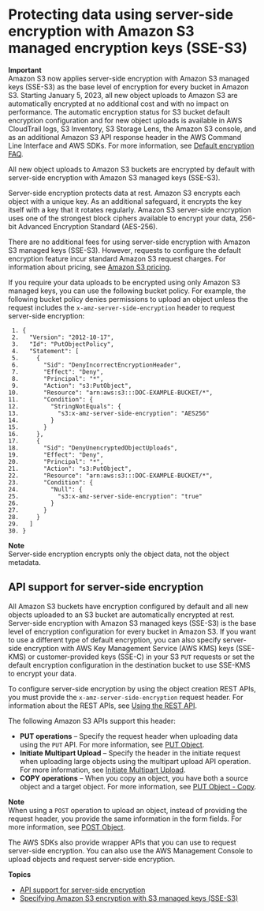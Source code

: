 # Protecting data using server\-side encryption with Amazon S3 managed encryption keys \(SSE\-S3\)<a name="UsingServerSideEncryption"></a>

**Important**  
Amazon S3 now applies server\-side encryption with Amazon S3 managed keys \(SSE\-S3\) as the base level of encryption for every bucket in Amazon S3\. Starting January 5, 2023, all new object uploads to Amazon S3 are automatically encrypted at no additional cost and with no impact on performance\. The automatic encryption status for S3 bucket default encryption configuration and for new object uploads is available in AWS CloudTrail logs, S3 Inventory, S3 Storage Lens, the Amazon S3 console, and as an additional Amazon S3 API response header in the AWS Command Line Interface and AWS SDKs\. For more information, see [Default encryption FAQ](https://docs.aws.amazon.com/AmazonS3/latest/userguide/default-encryption-faq.html)\.

All new object uploads to Amazon S3 buckets are encrypted by default with server\-side encryption with Amazon S3 managed keys \(SSE\-S3\)\.

Server\-side encryption protects data at rest\. Amazon S3 encrypts each object with a unique key\. As an additional safeguard, it encrypts the key itself with a key that it rotates regularly\. Amazon S3 server\-side encryption uses one of the strongest block ciphers available to encrypt your data, 256\-bit Advanced Encryption Standard \(AES\-256\)\.

There are no additional fees for using server\-side encryption with Amazon S3 managed keys \(SSE\-S3\)\. However, requests to configure the default encryption feature incur standard Amazon S3 request charges\. For information about pricing, see [Amazon S3 pricing](http://aws.amazon.com/s3/pricing/)\.

If you require your data uploads to be encrypted using only Amazon S3 managed keys, you can use the following bucket policy\. For example, the following bucket policy denies permissions to upload an object unless the request includes the `x-amz-server-side-encryption` header to request server\-side encryption:

```
 1. {
 2.   "Version": "2012-10-17",
 3.   "Id": "PutObjectPolicy",
 4.   "Statement": [
 5.     {
 6.       "Sid": "DenyIncorrectEncryptionHeader",
 7.       "Effect": "Deny",
 8.       "Principal": "*",
 9.       "Action": "s3:PutObject",
10.       "Resource": "arn:aws:s3:::DOC-EXAMPLE-BUCKET/*",
11.       "Condition": {
12.         "StringNotEquals": {
13.           "s3:x-amz-server-side-encryption": "AES256"
14.         }
15.       }
16.     },
17.     {
18.       "Sid": "DenyUnencryptedObjectUploads",
19.       "Effect": "Deny",
20.       "Principal": "*",
21.       "Action": "s3:PutObject",
22.       "Resource": "arn:aws:s3:::DOC-EXAMPLE-BUCKET/*",
23.       "Condition": {
24.         "Null": {
25.           "s3:x-amz-server-side-encryption": "true"
26.         }
27.       }
28.     }
29.   ]
30. }
```

**Note**  
Server\-side encryption encrypts only the object data, not the object metadata\. 

## API support for server\-side encryption<a name="APISupportforServer-SideEncryption"></a>

All Amazon S3 buckets have encryption configured by default and all new objects uploaded to an S3 bucket are automatically encrypted at rest\. Server\-side encryption with Amazon S3 managed keys \(SSE\-S3\) is the base level of encryption configuration for every bucket in Amazon S3\. If you want to use a different type of default encryption, you can also specify server\-side encryption with AWS Key Management Service \(AWS KMS\) keys \(SSE\-KMS\) or customer\-provided keys \(SSE\-C\) in your S3 `PUT` requests or set the default encryption configuration in the destination bucket to use SSE\-KMS to encrypt your data\.

To configure server\-side encryption by using the object creation REST APIs, you must provide the `x-amz-server-side-encryption` request header\. For information about the REST APIs, see [Using the REST API](specifying-s3-encryption.md#SSEUsingRESTAPI)\.

The following Amazon S3 APIs support this header:
+ **PUT operations** – Specify the request header when uploading data using the `PUT` API\. For more information, see [PUT Object](https://docs.aws.amazon.com/AmazonS3/latest/API/RESTObjectPUT.html)\.
+ **Initiate Multipart Upload** – Specify the header in the initiate request when uploading large objects using the multipart upload API operation\. For more information, see [Initiate Multipart Upload](https://docs.aws.amazon.com/AmazonS3/latest/API/mpUploadInitiate.html)\.
+ **COPY operations** – When you copy an object, you have both a source object and a target object\. For more information, see [PUT Object \- Copy](https://docs.aws.amazon.com/AmazonS3/latest/API/RESTObjectCOPY.html)\.

**Note**  
When using a `POST` operation to upload an object, instead of providing the request header, you provide the same information in the form fields\. For more information, see [POST Object](https://docs.aws.amazon.com/AmazonS3/latest/API/RESTObjectPOST.html)\. 

The AWS SDKs also provide wrapper APIs that you can use to request server\-side encryption\. You can also use the AWS Management Console to upload objects and request server\-side encryption\.

**Topics**
+ [API support for server\-side encryption](#APISupportforServer-SideEncryption)
+ [Specifying Amazon S3 encryption with S3 managed keys \(SSE\-S3\)](specifying-s3-encryption.md)